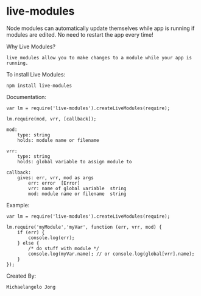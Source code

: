 live-modules
============

Node modules can automatically update themselves while app is running if modules are edited.  No need to restart the app every time!

Why Live Modules?

    live modules allow you to make changes to a module while your app is running.

To install Live Modules:

    npm install live-modules

Documentation:

    var lm = require('live-modules').createLiveModules(require);

    lm.require(mod, vrr, [callback]);

    mod:
        type: string
        holds: module name or filename

    vrr:
        type: string
        holds: global variable to assign module to

    callback:
        gives: err, vrr, mod as args
            err: error  [Error]
            vrr: name of global variable  string
            mod: module name or filename  string

Example:

    var lm = require('live-modules').createLiveModules(require);

    lm.require('myModule','myVar', function (err, vrr, mod) {
        if (err) {
            console.log(err);
        } else {
            /* do stuff with module */
            console.log(myVar.name); // or console.log(global[vrr].name);
        }
    });

Created By:

    Michaelangelo Jong
